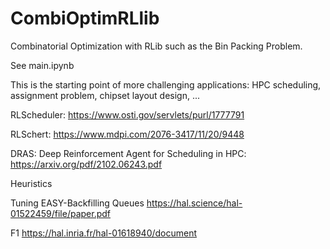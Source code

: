# CombiOptimRLlib
Combinatorial Optimization with RLib such as the Bin Packing Problem.

See main.ipynb

This is the starting point of more challenging applications: HPC scheduling, assignment problem, chipset layout design, ...

RLScheduler:
https://www.osti.gov/servlets/purl/1777791

RLSchert:
https://www.mdpi.com/2076-3417/11/20/9448

DRAS: Deep Reinforcement Agent for Scheduling in HPC:
https://arxiv.org/pdf/2102.06243.pdf

Heuristics

Tuning EASY-Backfilling Queues
https://hal.science/hal-01522459/file/paper.pdf

F1
https://hal.inria.fr/hal-01618940/document
